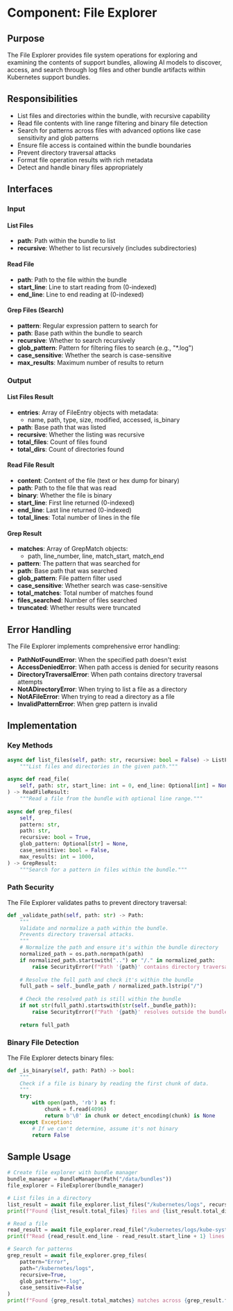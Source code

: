 # Component: File Explorer

## Purpose
The File Explorer provides file system operations for exploring and examining the contents of support bundles, allowing AI models to discover, access, and search through log files and other bundle artifacts within Kubernetes support bundles.

## Responsibilities
- List files and directories within the bundle, with recursive capability
- Read file contents with line range filtering and binary file detection
- Search for patterns across files with advanced options like case sensitivity and glob patterns
- Ensure file access is contained within the bundle boundaries
- Prevent directory traversal attacks
- Format file operation results with rich metadata
- Detect and handle binary files appropriately

## Interfaces

### Input

#### List Files
- **path**: Path within the bundle to list
- **recursive**: Whether to list recursively (includes subdirectories)

#### Read File
- **path**: Path to the file within the bundle
- **start_line**: Line to start reading from (0-indexed)
- **end_line**: Line to end reading at (0-indexed)

#### Grep Files (Search)
- **pattern**: Regular expression pattern to search for
- **path**: Base path within the bundle to search
- **recursive**: Whether to search recursively
- **glob_pattern**: Pattern for filtering files to search (e.g., "*.log")
- **case_sensitive**: Whether the search is case-sensitive
- **max_results**: Maximum number of results to return

### Output

#### List Files Result
- **entries**: Array of FileEntry objects with metadata:
  - name, path, type, size, modified, accessed, is_binary
- **path**: Base path that was listed
- **recursive**: Whether the listing was recursive
- **total_files**: Count of files found
- **total_dirs**: Count of directories found

#### Read File Result
- **content**: Content of the file (text or hex dump for binary)
- **path**: Path to the file that was read
- **binary**: Whether the file is binary
- **start_line**: First line returned (0-indexed)
- **end_line**: Last line returned (0-indexed)
- **total_lines**: Total number of lines in the file

#### Grep Result
- **matches**: Array of GrepMatch objects:
  - path, line_number, line, match_start, match_end
- **pattern**: The pattern that was searched for
- **path**: Base path that was searched
- **glob_pattern**: File pattern filter used
- **case_sensitive**: Whether search was case-sensitive
- **total_matches**: Total number of matches found
- **files_searched**: Number of files searched
- **truncated**: Whether results were truncated

## Error Handling

The File Explorer implements comprehensive error handling:

- **PathNotFoundError**: When the specified path doesn't exist
- **AccessDeniedError**: When path access is denied for security reasons
- **DirectoryTraversalError**: When path contains directory traversal attempts
- **NotADirectoryError**: When trying to list a file as a directory
- **NotAFileError**: When trying to read a directory as a file
- **InvalidPatternError**: When grep pattern is invalid

## Implementation

### Key Methods

```python
async def list_files(self, path: str, recursive: bool = False) -> ListFilesResult:
    """List files and directories in the given path."""
    
async def read_file(
    self, path: str, start_line: int = 0, end_line: Optional[int] = None
) -> ReadFileResult:
    """Read a file from the bundle with optional line range."""
    
async def grep_files(
    self,
    pattern: str,
    path: str,
    recursive: bool = True,
    glob_pattern: Optional[str] = None,
    case_sensitive: bool = False,
    max_results: int = 1000,
) -> GrepResult:
    """Search for a pattern in files within the bundle."""
```

### Path Security

The File Explorer validates paths to prevent directory traversal:

```python
def _validate_path(self, path: str) -> Path:
    """
    Validate and normalize a path within the bundle.
    Prevents directory traversal attacks.
    """
    # Normalize the path and ensure it's within the bundle directory
    normalized_path = os.path.normpath(path)
    if normalized_path.startswith("..") or "/." in normalized_path:
        raise SecurityError(f"Path '{path}' contains directory traversal")
        
    # Resolve the full path and check it's within the bundle
    full_path = self._bundle_path / normalized_path.lstrip("/")
    
    # Check the resolved path is still within the bundle
    if not str(full_path).startswith(str(self._bundle_path)):
        raise SecurityError(f"Path '{path}' resolves outside the bundle")
        
    return full_path
```

### Binary File Detection

The File Explorer detects binary files:

```python
def _is_binary(self, path: Path) -> bool:
    """
    Check if a file is binary by reading the first chunk of data.
    """
    try:
        with open(path, 'rb') as f:
            chunk = f.read(4096)
            return b'\0' in chunk or detect_encoding(chunk) is None
    except Exception:
        # If we can't determine, assume it's not binary
        return False
```

## Sample Usage

```python
# Create file explorer with bundle manager
bundle_manager = BundleManager(Path("/data/bundles"))
file_explorer = FileExplorer(bundle_manager)

# List files in a directory
list_result = await file_explorer.list_files("/kubernetes/logs", recursive=False)
print(f"Found {list_result.total_files} files and {list_result.total_dirs} directories")

# Read a file
read_result = await file_explorer.read_file("/kubernetes/logs/kube-system/kube-apiserver.log", start_line=100, end_line=150)
print(f"Read {read_result.end_line - read_result.start_line + 1} lines from {read_result.path}")

# Search for patterns
grep_result = await file_explorer.grep_files(
    pattern="Error",
    path="/kubernetes/logs",
    recursive=True,
    glob_pattern="*.log",
    case_sensitive=False
)
print(f"Found {grep_result.total_matches} matches across {grep_result.files_searched} files")
```